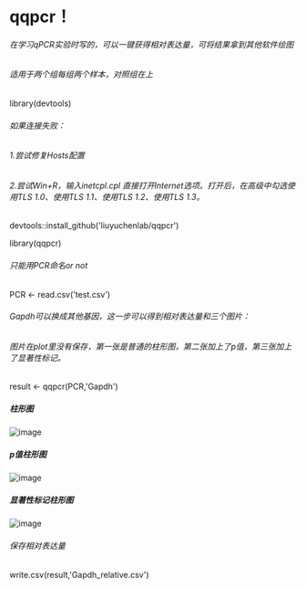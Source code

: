 # qqpcr！ 
###### 在学习qPCR实验时写的，可以一键获得相对表达量，可将结果拿到其他软件绘图
###### 适用于两个组每组两个样本，对照组在上


library(devtools)  

###### 如果连接失败：  
###### 1.尝试修复Hosts配置  
###### 2.尝试Win+R，输入inetcpl.cpl 直接打开Internet选项。打开后，在高级中勾选使用TLS 1.0、使用TLS 1.1、使用TLS 1.2、使用TLS 1.3。

devtools::install_github('liuyuchenlab/qqpcr')  


library(qqpcr)  

###### 只能用PCR命名or not  

PCR <- read.csv('test.csv')  

###### Gapdh可以换成其他基因，这一步可以得到相对表达量和三个图片：  

###### 图片在plot里没有保存，第一张是普通的柱形图，第二张加上了p值，第三张加上了显著性标记。  

result <- qqpcr(PCR,'Gapdh')  

##### 柱形图  
![image](https://github.com/liuyuchenlab/qqpcr/assets/131852185/0d421abe-6cc9-47fc-be97-1622fe80c0c9)  

##### p值柱形图  
![image](https://github.com/liuyuchenlab/qqpcr/assets/131852185/df40ac97-74ea-4642-87c4-be2d18c1851e)  

##### 显著性标记柱形图  

![image](https://github.com/liuyuchenlab/qqpcr/assets/131852185/303d40f6-083b-4fe0-993e-3954ed8609cb)  



###### 保存相对表达量  

write.csv(result,'Gapdh_relative.csv') 

